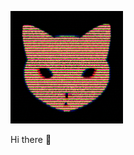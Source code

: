<p float="left">
<!--START_SECTION:update_image-->
<img src=https://raw.githubusercontent.com/Sceleratis/Sceleratis/main/.github/images/d-8.gif height=180px width=180px align=left; alt=Woops. Guess the image failed... />
<!--END_SECTION:update_image-->
</p>

Hi there 👋
